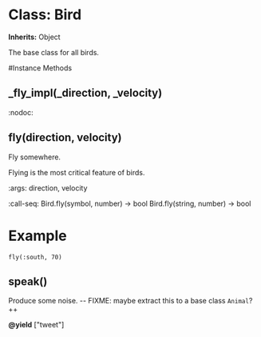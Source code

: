 # Class: Bird
**Inherits:** Object
    

The base class for all birds.



#Instance Methods
## _fly_impl(_direction, _velocity) [](#method-i-_fly_impl)
:nodoc:

## fly(direction, velocity) [](#method-i-fly)
Fly somewhere.

Flying is the most critical feature of birds.

:args: direction, velocity

:call-seq:
    Bird.fly(symbol, number) -> bool
    Bird.fly(string, number) -> bool

# Example

    fly(:south, 70)

## speak() [](#method-i-speak)
Produce some noise. -- FIXME: maybe extract this to a base class `Animal`? ++

**@yield** ["tweet"] 

